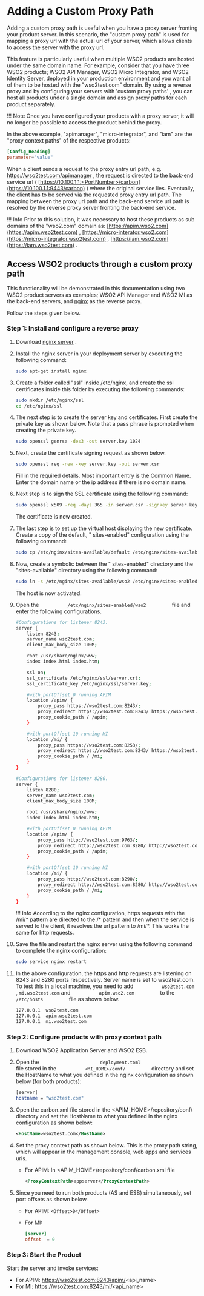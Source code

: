 # Adding a Custom Proxy Path

Adding a custom proxy path is useful when you have a proxy server
fronting your product server. In this scenario, the "custom proxy path"
is used for mapping a proxy url with the actual url of your
server, which allows clients to access the server with the proxy
url.

This feature is particularly useful when multiple WSO2 products are
hosted under the same domain name. For example, consider that you have
three WSO2 products; WSO2 API Manager, WSO2 Micro Integrator, and WSO2 Identity Server, deployed
in your production environment and you want all of them to be hosted
with the "wso2test.com" domain. By using a reverse proxy and by
configuring your servers with 'custom proxy paths' , you can host all
products under a single domain and assign proxy paths for each product
separately.

!!! Note
    Once you have configured your products with a proxy server, it will no longer be possible to access the product behind the proxy.

In the above example, "apimanager", "micro-integrator", and "iam" are the "proxy context paths" of the respective products:

```toml
[Config_Heading]
parameter="value"
```

 When a client sends a request to the proxy entry url path, e.g.
<https://wso2test.com/apimanager> , the request is directed to the
back-end service url (
[https://10.100.1.1:<PortNumber>/carbon](https://10.100.1.1:9443/carbon)
) where the original service lies. Eventually, the client has to be
served via the requested proxy entry url path. The mapping between the
proxy url path and the back-end service url path is resolved by the
reverse proxy server fronting the back-end service.

!!! Info
    Prior to this solution, it was necessary to host these products as sub domains of the "wso2.com" domain as:
    [https://apim.wso2.com](https://apim.wso2test.com) ,
    [https://micro-interator.wso2.com](https://micro-integrator.wso2test.com) ,
    [https://iam.wso2.com](https://iam.wso2test.com) .


## Access WSO2 products through a custom proxy path

This functionality will be demonstrated in this documentation using two
WSO2 product servers as examples; WSO2 API Manager and WSO2 MI
as the back-end servers, and [nginx](http://nginx.org/) as the reverse
proxy.

Follow the steps given below.

### Step 1: Install and configure a reverse proxy

1.  Download [nginx server](http://nginx.org/) .
2.  Install the nginx server in your deployment server by executing the
    following command:

    ```bash
    sudo apt-get install nginx
    ```

3.  Create a folder called "ssl" inside /etc/nginx, and create the ssl
    certificates inside this folder by executing the following
    commands:  

    ```bash
    sudo mkdir /etc/nginx/ssl
    cd /etc/nginx/ssl
    ```

4.  The next step is to create the server key and certificates. First
    create the private key as shown below. Note that a pass phrase is
    prompted when creating the private key.  

    ```bash
    sudo openssl genrsa -des3 -out server.key 1024
    ```

5.  Next, create the certificate signing request as shown below.

    ```bash
    sudo openssl req -new -key server.key -out server.csr
    ```

    Fill in the required details. Most important entry is the Common
    Name. Enter the domain name or the ip address if there is no domain
    name.

6.  Next step is to sign the SSL certificate using the following
    command:  

    ```bash
    sudo openssl x509 -req -days 365 -in server.csr -signkey server.key -out server.crt
    ```

    The certificate is now created.

7.  The last step is to set up the virtual host displaying the new
    certificate. Create a copy of the default, " sites-enabled"
    configuration using the following command:  

    ```bash
    sudo cp /etc/nginx/sites-available/default /etc/nginx/sites-available/wso2
    ```

8.  Now, create a symbolic between the " sites-enabled" directory and
    the "sites-available" directory using the following command:  

    ```bash
    sudo ln -s /etc/nginx/sites-available/wso2 /etc/nginx/sites-enabled/wso2
    ```

    The host is now activated.

9.  Open the `           /etc/nginx/sites-enabled/wso2          ` file
    and enter the following configurations.

    ```bash
    #Configurations for listener 8243.
    server {
        listen 8243;
        server_name wso2test.com;
        client_max_body_size 100M;

        root /usr/share/nginx/www;
        index index.html index.htm;

        ssl on;
        ssl_certificate /etc/nginx/ssl/server.crt;
        ssl_certificate_key /etc/nginx/ssl/server.key;

        #with portOffset 0 running APIM
        location /apim/ {
            proxy_pass https://wso2test.com:8243/;
            proxy_redirect https://wso2test.com:8243/ https://wso2test.com:8243/apim/;
            proxy_cookie_path / /apim;
        }

        #with portOffset 10 running MI
        location /mi/ {
            proxy_pass https://wso2test.com:8253/;
            proxy_redirect https://wso2test.com:8243/ https://wso2test.com:8243/mi/;
            proxy_cookie_path / /mi;
        }
    }

    #Configurations for listener 8280.
    server {
        listen 8280;
        server_name wso2test.com;
        client_max_body_size 100M;

        root /usr/share/nginx/www;
        index index.html index.htm;

        #with portOffset 0 running APIM
        location /apim/ {
            proxy_pass http://wso2test.com:9763/;
            proxy_redirect http://wso2test.com:8280/ http://wso2test.com:8280/apim/;
            proxy_cookie_path / /apim;
        }

        #with portOffset 10 running MI
        location /mi/ {
            proxy_pass http://wso2test.com:8290/;
            proxy_redirect http://wso2test.com:8280/ http://wso2test.com:8280/mi/;
            proxy_cookie_path / /mi;
        }
    }
    ```

    !!! Info
        According to the nginx configuration, https requests with the /mi/\* pattern are directed to the /\* pattern and then when the service is served to the client, it resolves the url pattern to /mi/\*. This works the same for http requests.

10. Save the file and restart the nginx server using the following
    command to complete the nginx configuration:  

    ```bash
    sudo service nginx restart
    ```

11. In the above configuration, the https and http requests are
    listening on 8243 and 8280 ports respectively. Server name is set to
    wso2test.com. To test this in a local machine, you need to add
    `           wso2test.com          ` , `mi.wso2test.com` and
    `           apim.wso2.com          ` to the
    `           /etc/hosts          ` file as shown below.  

    ```bash
    127.0.0.1  wso2test.com
    127.0.0.1  apim.wso2test.com
    127.0.0.1  mi.wso2test.com
    ```

### Step 2: Configure products with proxy context path

1.  Download WSO2 Application Server and WSO2 ESB.
2.  Open the `                       deployment.toml                     `
    file stored in the
    `           <MI_HOME>/conf/          ` directory and
    set the HostName to what you defined in the nginx configuration as
    shown below (for both products):

    ```bash
    [server]
    hostname = "wso2test.com"
    ```
    
3. Open the carbon.xml file stored in the <APIM_HOME>/repository/conf/ directory and set the HostName to what you defined in the nginx configuration as shown below:

    ```xml
    <HostName>wso2test.com</HostName>
    ```

4.  Set the proxy context path as shown below. This is the proxy path
    string, which will appear in the management console, web apps and
    services urls.

    -   For APIM: In <APIM_HOME>/repository/conf/carbon.xml file 

        ```xml
        <ProxyContextPath>appserver</ProxyContextPath> 
        ```
    <!--
    -   For MI: In <MI_HOME>/conf/deployment.toml file

        ```xml
        <ProxyContextPath>esb</ProxyContextPath> 
        ```
    -->
    
5.  Since you need to run both products (AS and ESB) simultaneously, set
    port offsets as shown below.

    -   For APIM:
        `<Offset>0</Offset>            `

    -   For MI:
        ```toml
        [server]
        offset  = 0     
        ```

### Step 3: Start the Product

Start the server and invoke services:

-   For APIM:
    https://wso2test.com:8243/apim/<api_name>
-   For MI: https://wso2test.com:8243/mi/<api_name>

